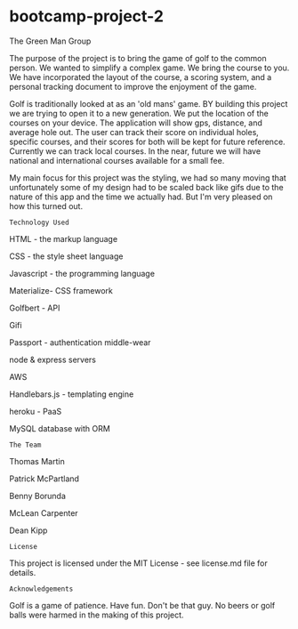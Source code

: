 # bootcamp-project-2
The Green Man Group

The purpose of the project is to bring the game of golf to the common person. We wanted to simplify a complex game. We bring the course to you. We have incorporated the layout of the course, a scoring system, and a personal tracking document to improve the enjoyment of the game.

Golf is traditionally looked at as an 'old mans' game. BY building this project we are trying to open it to a new generation. We put the location of the courses on your device. The application will show gps, distance, and average hole out. The user can track their score on individual holes, specific courses, and their scores for both will be kept for future reference. Currently we can track local courses. In the near, future we will have national and international courses available for a small fee. 

My main focus for this project was the styling, we had so many moving that unfortunately some of my design had to be scaled back like gifs due to the nature of this app and the time we actually had. But I'm very pleased on how this turned out.

    Technology Used

HTML - the markup language

CSS - the style sheet language

Javascript - the programming language

Materialize- CSS framework

Golfbert - API

Gifi

Passport - authentication middle-wear

node & express servers

AWS

Handlebars.js - templating engine

heroku - PaaS

MySQL database with ORM

    The Team

Thomas Martin

Patrick McPartland

Benny Borunda

McLean Carpenter

Dean Kipp

    License
    
This project is licensed under the MIT License - see license.md file for details. 

    Acknowledgements
    
Golf is a game of patience. Have fun. Don't be that guy. No beers or golf balls were harmed in the making of this project.









